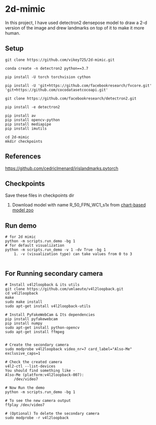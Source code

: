 # 2d-mimic

In this project, I have used detectron2 densepose model to draw a 2-d version of
the image and drew landmarks on top of it to make it more human.

## Setup
```
git clone https://github.com/vikey725/2d-mimic.git

conda create -n detectron2 python==3.7

pip install -U torch torchvision cython

pip install -U 'git+https://github.com/facebookresearch/fvcore.git' 
'git+https://github.com/cocodatasetcocoapi.git'

git clone https://github.com/facebookresearch/detectron2.git

pip install -e detectron2

pip install av
pip install opencv-python
pip install mediapipe
pip install imutils

cd 2d-mimic
mkdir checkpoints
```

## References

https://github.com/cedriclmenard/irislandmarks.pytorch



## Checkpoints

Save these files in checkpoints dir
1. Download model with name R_50_FPN_WC1_s1x from [chart-based model zoo](https://github.com/facebookresearch/detectron2/blob/master/projects/DensePose/doc/DENSEPOSE_IUV.md#ModelZoo)

## Run demo
```
# for 2d mimic
python -m scripts.run_demo -bg 1
# for default visualization 
python -m scripts.run_demo -v 1 -dv True -bg 1 
    1. -v (visualization type) can take values from 0 to 3
    
```

## For Running secondary camera
```
# Install v4l2loopback & its utils
git clone https://github.com/umlaeute/v4l2loopback.git
cd v4l2loopback
make
sudo make install
sudo apt-get install v4l2loopback-utils

# Install PyFakeWebCam & Its dependencies
pip install pyfakewebcam 
pip install numpy
sudo apt-get install python-opencv 
sudo apt-get install ffmpeg 


# Create the secondary camera 
sudo modprobe v4l2loopback video_nr=7 card_label="Also-Me" exclusive_caps=1

# Check the created camera
v4l2-ctl --list-devices 
You should find something like - 
Also-Me (platform:v4l2loopback-007):
    /dev/video7

# Now Run the demo
python -m scripts.run_demo -bg 1

# To see the new camera output
ffplay /dev/video7

# (Optional) To delete the secondary camera
sudo modprobe -r v4l2loopback
```

